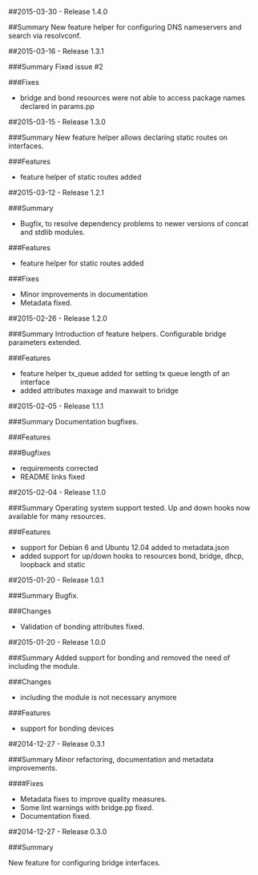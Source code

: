 ##2015-03-30 - Release 1.4.0

##Summary
New feature helper for configuring DNS nameservers and search via resolvconf.

##2015-03-16 - Release 1.3.1

###Summary
Fixed issue #2

###Fixes
- bridge and bond resources were not able to access package names declared in
params.pp

##2015-03-15 - Release 1.3.0

###Summary
New feature helper allows declaring static routes on interfaces.

###Features
- feature helper of static routes added

##2015-03-12 - Release 1.2.1

###Summary
- Bugfix, to resolve dependency problems to newer versions of concat and stdlib
modules.

###Features
- feature helper for static routes added

###Fixes
- Minor improvements in documentation
- Metadata fixed.

##2015-02-26 - Release 1.2.0

###Summary
Introduction of feature helpers. Configurable bridge parameters extended.

###Features
- feature helper tx_queue added for setting tx queue length of an interface
- added attributes maxage and maxwait to bridge

##2015-02-05 - Release 1.1.1

###Summary
Documentation bugfixes.

###Features

###Bugfixes
- requirements corrected
- README links fixed

##2015-02-04 - Release 1.1.0

###Summary
Operating system support tested. Up and down hooks now available for many resources.

###Features
- support for Debian 6 and Ubuntu 12.04 added to metadata.json
- added support for up/down hooks to resources bond, bridge, dhcp, loopback and static

##2015-01-20 - Release 1.0.1

###Summary
Bugfix.

###Changes
- Validation of bonding attributes fixed.

##2015-01-20 - Release 1.0.0

###Summary
Added support for bonding and removed the need of including the module.

###Changes
- including the module is not necessary anymore

###Features
- support for bonding devices

##2014-12-27 - Release 0.3.1

###Summary
Minor refactoring, documentation and metadata improvements.

####Fixes
- Metadata fixes to improve quality measures.
- Some lint warnings with bridge.pp fixed.
- Documentation fixed.

##2014-12-27 - Release 0.3.0

###Summary

New feature for configuring bridge interfaces.
